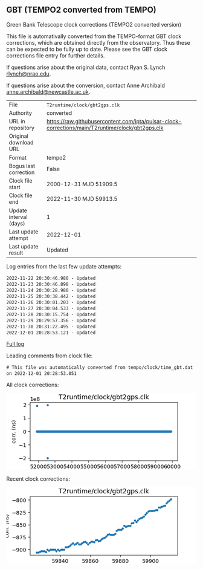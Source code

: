 
## GBT (TEMPO2 converted from TEMPO)

Green Bank Telescope clock corrections (TEMPO2 converted version)

This file is automativally converted from the TEMPO-format GBT
clock corrections, which are obtained directly from the observatory.
Thus these can be expected to be fully up to date. Please see the
GBT clock corrections file entry for further details.

If questions arise about the original data, contact Ryan S. Lynch
<rlynch@nrao.edu>.

If questions arise about the conversion, contact Anne Archibald
<anne.archibald@newcastle.ac.uk>.

|     |     |
|:--- |:--- |
| File | `T2runtime/clock/gbt2gps.clk` |
| Authority | converted |
| URL in repository | <https://raw.githubusercontent.com/ipta/pulsar-clock-corrections/main/T2runtime/clock/gbt2gps.clk> |
| Original download URL | <None> |
| Format | tempo2 |
| Bogus last correction | False |
| Clock file start | 2000-12-31 MJD 51909.5 |
| Clock file end | 2022-11-30 MJD 59913.5 |
| Update interval (days) | 1 |
| Last update attempt | 2022-12-01 |
| Last update result | Updated |

Log entries from the last few update attempts:
```
2022-11-22 20:30:46.980 - Updated
2022-11-23 20:30:46.898 - Updated
2022-11-24 20:30:28.980 - Updated
2022-11-25 20:30:38.442 - Updated
2022-11-26 20:30:01.203 - Updated
2022-11-27 20:30:04.533 - Updated
2022-11-28 20:30:15.754 - Updated
2022-11-29 20:29:57.356 - Updated
2022-11-30 20:31:22.495 - Updated
2022-12-01 20:28:53.121 - Updated
```
[Full log](https://raw.githubusercontent.com/ipta/pulsar-clock-corrections/main/log/T2runtime/clock/gbt2gps.clk.log)

Leading comments from clock file:

    # This file was automatically converted from tempo/clock/time_gbt.dat on 2022-12-01 20:28:53.051



All clock corrections:

![plot of all clock corrections](gbt2gps.clk.png "All corrections")

Recent clock corrections:

![plot of recent clock corrections](gbt2gps.clk.short.png "Recent corrections")

